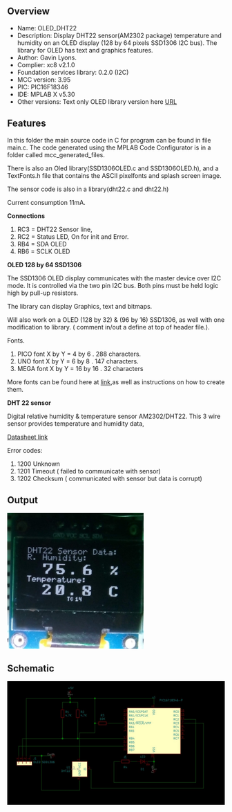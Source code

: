 Overview
--------------------------------------------
* Name: OLED_DHT22
* Description: Display DHT22 sensor(AM2302 package) temperature and humidity on an
  OLED display (128 by 64 pixels SSD1306 I2C bus). The library for OLED has text and graphics features.
* Author: Gavin Lyons.
* Complier: xc8 v2.1.0
* Foundation services library: 0.2.0 (I2C)
* MCC version: 3.95
* PIC: PIC16F18346
* IDE:  MPLAB X v5.30
* Other versions: Text only OLED library version here [URL](projects/oled_dht22)

Features
----------------------

In this folder the main source code in C for program can be found in file main.c.
The code generated using the MPLAB Code Configurator is in a folder called mcc_generated_files. 

There is also an Oled library(SSD1306OLED.c and SSD1306OLED.h),
and a TextFonts.h file that contains the ASCII pixelfonts and splash screen image.

The sensor code is also in a library(dht22.c and dht22.h)

Current consumption 11mA. 

**Connections**

1. RC3 = DHT22 Sensor line,
2. RC2 = Status LED, On for init and Error.  
3. RB4 = SDA OLED
4. RB6 = SCLK OLED

**OLED 128 by 64 SSD1306**

The SSD1306 OLED display communicates with the master device over I2C mode.
It is controlled via the two pin I2C bus. Both pins must be held logic high by pull-up resistors. 

The library can  display Graphics, text and bitmaps.

 Will also work on a  OLED (128 by 32) & (96 by 16) SSD1306, as well with one modification to library.
( comment in/out a define at top of header file.). 

Fonts. 

1. PICO font X by Y  = 4 by 6 . 288 characters.
2. UNO font X by Y = 6 by 8 . 147 characters.
3. MEGA font X by Y  = 16 by 16 . 32 characters

More fonts can be found here at  [link](http://www.rinkydinkelectronics.com/r_fonts.php),as  well as instructions on how to create them.

**DHT 22 sensor**

Digital relative humidity & temperature sensor AM2302/DHT22.
This 3 wire sensor provides temperature and humidity data, 

[Datasheet link](https://www.sparkfun.com/datasheets/Sensors/Temperature/DHT22.pdf)

Error codes:

1. 1200 Unknown
2. 1201 Timeout  ( failed to communicate with sensor)
3. 1202 Checksum ( communicated with sensor but data is corrupt) 


Output
-----------------------
![ output ](https://github.com/gavinlyonsrepo/pic_16F18346_projects/blob/master/images/output4.jpg)


Schematic
------------------------

![ schematic ](https://github.com/gavinlyonsrepo/pic_16F18346_projects/blob/master/images/dht22sch.jpg)
